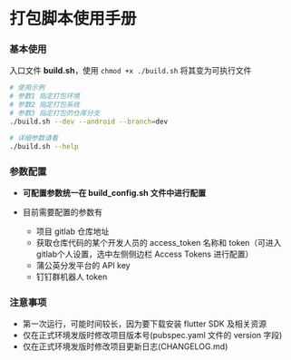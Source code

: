 # 打包脚本使用手册

### 基本使用

入口文件 **build.sh**，使用 `chmod +x ./build.sh` 将其变为可执行文件

```bash
# 使用示例
# 参数1 指定打包环境
# 参数2 指定打包系统
# 参数3 指定打包的仓库分支
./build.sh --dev --android --branch=dev

# 详细参数请看
./build.sh --help
```

### 参数配置

- **可配置参数统一在 build_config.sh 文件中进行配置**

- 目前需要配置的参数有
  - 项目 gitlab 仓库地址
  - 获取仓库代码的某个开发人员的 access_token 名称和 token（可进入gitlab个人设置，选中左侧侧边栏 Access Tokens 进行配置）
  - 蒲公英分发平台的 API key
  - 钉钉群机器人 token

### 注意事项

- 第一次运行，可能时间较长，因为要下载安装 flutter SDK 及相关资源
- 仅在正式环境发版时修改项目版本号(pubspec.yaml 文件的 version 字段)
- 仅在正式环境发版时修改项目更新日志(CHANGELOG.md)
